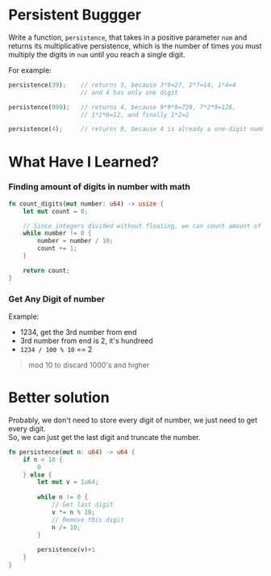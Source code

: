 # Persistent Buggger

Write a function, `persistence`, that takes in a positive parameter `num` and returns its multiplicative persistence, which is the number of times you must multiply the digits in `num` until you reach a single digit.

For example:

```rust
persistence(39);    // returns 3, because 3*9=27, 2*7=14, 1*4=4
                    // and 4 has only one digit

persistence(999);   // returns 4, because 9*9*9=729, 7*2*9=126,
                    // 1*2*6=12, and finally 1*2=2

persistence(4);     // returns 0, because 4 is already a one-digit number
```


# What Have I Learned?
### Finding amount of digits in number with math
```rust
fn count_digits(mut number: u64) -> usize {
    let mut count = 0;

    // Since integers divided without floating, we can count amount of digits like that
    while number != 0 {
        number = number / 10;
        count += 1;
    }

    return count; 
}
```
### Get Any Digit of number
Example:
- 1234, get the 3rd number from end
- 3rd number from end is 2, it's hundreed
- `1234 / 100 % 10` == 2
> mod 10 to discard 1000's and higher

# Better solution
Probably, we don't need to store every digit of number, we just need to get every digit.  
So, we can just get the last digit and truncate the number. 
```rust
fn persistence(mut n: u64) -> u64 {
    if n < 10 {
        0
    } else {
        let mut v = 1u64;
        
        while n != 0 {
            // Get last digit
            v *= n % 10; 
            // Remove this digit
            n /= 10;
        }
        
        persistence(v)+1
    }
}
```
